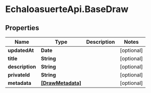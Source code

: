 # EchaloasuerteApi.BaseDraw

## Properties
Name | Type | Description | Notes
------------ | ------------- | ------------- | -------------
**updatedAt** | **Date** |  | [optional] 
**title** | **String** |  | [optional] 
**description** | **String** |  | [optional] 
**privateId** | **String** |  | [optional] 
**metadata** | [**[DrawMetadata]**](DrawMetadata.md) |  | [optional] 


